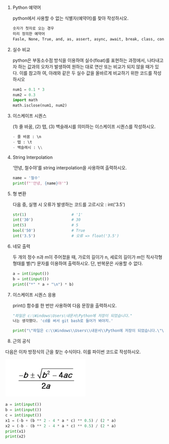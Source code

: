 1. Python 예약어 

   python에서 사용할 수 없는 식별자(예약어)를 찾아 작성하시오.

   ```bash
   숫자가 첫자로 오는 경우
   미리 정의한 예약어
   Fasle, None, True, and, as, assert, async, await, break, class, continue, def, del, elif, else, except, finally, for, from, global, if, import, in, is, lambda, nonlocal, not, or, pass, raise, return, try, while, with, yield
   ```

   

2. 실수 비교 

   python은 부동소수점 방식을 이용하여 실수(float)를 표현하는 과정에서, 나타내고자 하는 값과의 오차가 발생하여 원하는 대로 연산 또는 비교가 되지 않을 때가 있다. 이를 참고하 여, 아래와 같은 두 실수 값을 올바르게 비교하기 위한 코드를 작성하시오

   ```python
   num1 = 0.1 * 3
   num2 = 0.3 
   import math
   math.isclose(num1, num2)
   ```

   

3. 이스케이프 시퀀스

   (1) 줄 바꿈, (2) 탭, (3) 백슬래시를 의미하는 이스케이프 시퀀스를 작성하시오.

   ```python
   - 줄 바꿈 : \n
   - 탭 : \t
   - 백슬래시 : \\
   ```

   

4. String Interpolation

   ‘안녕, 철수야’를 string interpolation을 사용하여 출력하시오.

   ```python
   name = '철수'
   print(f"'안녕, {name}야'")
   ```

   

5. 형 변환

   다음 중, 실행 시 오류가 발생하는 코드를 고르시오 : int('3.5')

   ```python
   str(1)                    # '1'
   int('30')                 # 30
   int(5)                    # 5
   bool('50')                # True
   int('3.5')                # 오류 => float('3.5')
   ```

6. 네모 출력

   두 개의 정수 n과 m이 주어졌을 때, 가로의 길이가 n, 세로의 길이가 m인 직사각형 형태를 별(*) 문자를 이용하여 출력하시오. 단, 반복문은 사용할 수 없다.

   ```python
   a = int(input())
   b = int(input())
   print(("*" * a + "\n") * b) 
   ```
   
   
   
7. 이스케이프 시퀀스 응용

   print() 함수를 한 번만 사용하여 다음 문장을 출력하시오.

   ```python
   "파일은 c:\Windows\Users\내문서\Python에 저장이 되었습니다."
   나는 생각했다. 'cd를 써서 git bash로 들어가 봐야지.'
   ```

   ```python
   print("\"파일은 c:\\Windows\\Users\\내문서\\Python에 저장이 되었습니다.\"\n나는 생각했다. \'cd를 써서 git bash로 들어가 봐야지.\'")
   ```

   

8.  근의 공식

   다음은 이차 방정식의 근을 찾는 수식이다. 이를 파이썬 코드로 작성하시오.

   ![image-20220117135415788](homework.assets/image-20220117135415788.png)

   ```python
   a = int(input())
   b = int(input())
   c = int(input())
   x1 = (-b + (b ** 2 - 4 * a * c) ** 0.5) / (2 * a)
   x2 = (-b - (b ** 2 - 4 * a * c) ** 0.5) / (2 * a)
   print(x1)
   print(x2)
   ```
   
   

